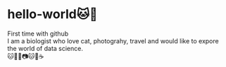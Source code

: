 # hello-world:cat::ocean:
First time with github
<br> I am a biologist who love cat, photograhy, travel and would like to expore the world of data science.
<br> :cat::ocean::blue_heart::camera::cat::herb::coffee:
